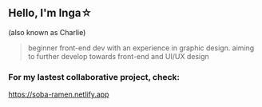 ## Hello, I'm Inga☆
(also known as Charlie)

> beginner front-end dev with an experience in graphic design.
> aiming to further develop towards front-end and UI/UX design

### For my lastest collaborative project, check:
https://soba-ramen.netlify.app


<!-- 
- 🔭 I’m currently working on ...
- 🌱 I’m currently learning ...
- 👯 I’m looking to collaborate on ...
- 🤔 I’m looking for help with ...
- 💬 Ask me about ...
- 📫 How to reach me: ...
- 😄 Pronouns: ...
- ⚡ Fun fact: ...
-->
